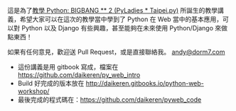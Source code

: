 這是為了[教學 Python: BIGBANG ** 2 (PyLadies * Taipei.py)](http://www.meetup.com/Taipei-py/events/185013562/) 所誕生的教學講義，希望大家可以在這次的教學當中學到了 Python 在 Web 當中的基本應用，可以對 Python 以及 Django 有些興趣，甚至能夠在未來使用 Python/Django  來做點東西！

如果有任何意見，歡迎送 Pull Request，或是直接聯絡我。 [andy@dorm7.com](mailto:andy@dorm7.com)

* 這份講義是用 gitbook 寫成，檔案在 https://github.com/daikeren/py_web_intro
* Build 好完成的版本放在 http://daikeren.gitbooks.io/python-web-workshop/
* 最後完成的程式碼在：https://github.com/daikeren/pyweb_code
